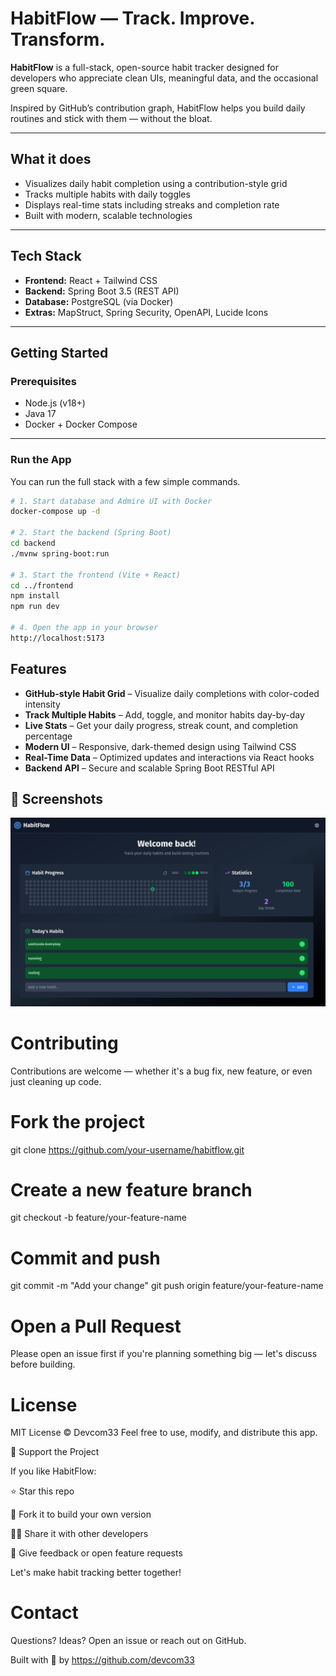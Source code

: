 # HabitFlow — Track. Improve. Transform.

**HabitFlow** is a full-stack, open-source habit tracker designed for developers who appreciate clean UIs, meaningful data, and the occasional green square.

Inspired by GitHub’s contribution graph, HabitFlow helps you build daily routines and stick with them — without the bloat.

---

## What it does

- Visualizes daily habit completion using a contribution-style grid
- Tracks multiple habits with daily toggles
- Displays real-time stats including streaks and completion rate
- Built with modern, scalable technologies

---

## Tech Stack

- **Frontend:** React + Tailwind CSS
- **Backend:** Spring Boot 3.5 (REST API)
- **Database:** PostgreSQL (via Docker)
- **Extras:** MapStruct, Spring Security, OpenAPI, Lucide Icons

---

## Getting Started

### Prerequisites

- Node.js (v18+)
- Java 17
- Docker + Docker Compose

---

### Run the App

You can run the full stack with a few simple commands.

```bash
# 1. Start database and Admire UI with Docker
docker-compose up -d

# 2. Start the backend (Spring Boot)
cd backend
./mvnw spring-boot:run

# 3. Start the frontend (Vite + React)
cd ../frontend
npm install
npm run dev

# 4. Open the app in your browser
http://localhost:5173

```

## Features

- **GitHub-style Habit Grid** – Visualize daily completions with color-coded intensity
- **Track Multiple Habits** – Add, toggle, and monitor habits day-by-day
- **Live Stats** – Get your daily progress, streak count, and completion percentage
- **Modern UI** – Responsive, dark-themed design using Tailwind CSS
- **Real-Time Data** – Optimized updates and interactions via React hooks
- **Backend API** – Secure and scalable Spring Boot RESTful API

## 📸 Screenshots

![Screenshot](./frontend/public/habitflow.png)

# Contributing

Contributions are welcome — whether it's a bug fix, new feature, or even just cleaning up code.

# Fork the project

git clone https://github.com/your-username/habitflow.git

# Create a new feature branch

git checkout -b feature/your-feature-name

# Commit and push

git commit -m "Add your change"
git push origin feature/your-feature-name

# Open a Pull Request

Please open an issue first if you're planning something big — let's discuss before building.

# License

MIT License © Devcom33
Feel free to use, modify, and distribute this app.

🌟 Support the Project

If you like HabitFlow:

⭐ Star this repo

🍴 Fork it to build your own version

🧑‍💻 Share it with other developers

💬 Give feedback or open feature requests

Let's make habit tracking better together!

# Contact

Questions? Ideas? Open an issue or reach out on GitHub.

Built with 💚 by https://github.com/devcom33
